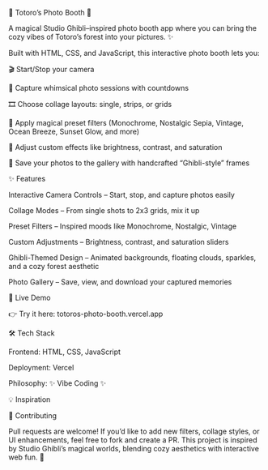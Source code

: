 🌾 Totoro’s Photo Booth 🌳

A magical Studio Ghibli–inspired photo booth app where you can bring the cozy vibes of Totoro’s forest into your pictures. ✨

Built with HTML, CSS, and JavaScript, this interactive photo booth lets you:

🎬 Start/Stop your camera

📸 Capture whimsical photo sessions with countdowns

🎞️ Choose collage layouts: single, strips, or grids

🌊 Apply magical preset filters (Monochrome, Nostalgic Sepia, Vintage, Ocean Breeze, Sunset Glow, and more)

🔮 Adjust custom effects like brightness, contrast, and saturation

🌿 Save your photos to the gallery with handcrafted “Ghibli-style” frames

✨ Features

Interactive Camera Controls – Start, stop, and capture photos easily

Collage Modes – From single shots to 2x3 grids, mix it up

Preset Filters – Inspired moods like Monochrome, Nostalgic, Vintage

Custom Adjustments – Brightness, contrast, and saturation sliders

Ghibli-Themed Design – Animated backgrounds, floating clouds, sparkles, and a cozy forest aesthetic

Photo Gallery – Save, view, and download your captured memories

🚀 Live Demo

👉 Try it here: totoros-photo-booth.vercel.app

🛠️ Tech Stack

Frontend: HTML, CSS, JavaScript

Deployment: Vercel

Philosophy: ✨ Vibe Coding ✨

💡 Inspiration


🤝 Contributing

Pull requests are welcome! If you’d like to add new filters, collage styles, or UI enhancements, feel free to fork and create a PR.
This project is inspired by Studio Ghibli’s magical worlds, blending cozy aesthetics with interactive web fun. 🌸
